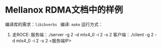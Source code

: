 # Mellanox RDMA文档中的样例
编译库的需求：`libibverbs `
编译: `make`
运行方式：
 1. 走ROCE:
       服务端：./server -g 2 -d mlx4_0 -i 2 -s 2
       客户端：./client -g 2 -d mlx4_0 -i 2 -s 2 <服务端IP>
